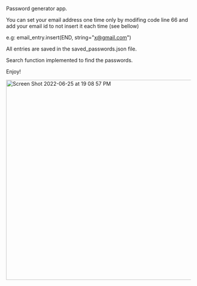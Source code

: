 Password generator app.

You can set your email address one time only by modifing code line 66 and add your email id to not insert it each time (see bellow)

e.g: email_entry.insert(END, string="x@gmail.com")

All entries are saved in the saved_passwords.json file.

Search function implemented to find the passwords.

Enjoy!



<img width="545" alt="Screen Shot 2022-06-25 at 19 08 57 PM" src="https://user-images.githubusercontent.com/98416718/175781759-a35df3be-a58c-4baf-b57a-bc6959606f24.png">
